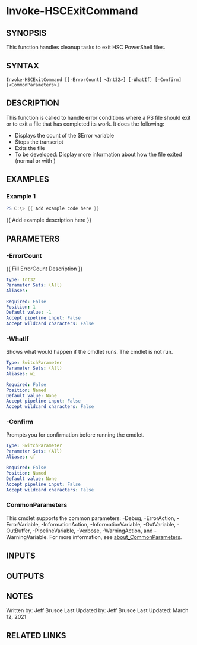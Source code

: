 # Invoke-HSCExitCommand

## SYNOPSIS
This function handles cleanup tasks to exit HSC PowerShell files.

## SYNTAX

```
Invoke-HSCExitCommand [[-ErrorCount] <Int32>] [-WhatIf] [-Confirm] [<CommonParameters>]
```

## DESCRIPTION
This function is called to handle error conditions where a PS file
should exit or to exit a file that has completed its work.
It does the following:
* Displays the count of the $Error variable
* Stops the transcript
* Exits the file
* To be developed: Display more information about how the file exited (normal or with )

## EXAMPLES

### Example 1
```powershell
PS C:\> {{ Add example code here }}
```

{{ Add example description here }}

## PARAMETERS

### -ErrorCount
{{ Fill ErrorCount Description }}

```yaml
Type: Int32
Parameter Sets: (All)
Aliases:

Required: False
Position: 1
Default value: -1
Accept pipeline input: False
Accept wildcard characters: False
```

### -WhatIf
Shows what would happen if the cmdlet runs.
The cmdlet is not run.

```yaml
Type: SwitchParameter
Parameter Sets: (All)
Aliases: wi

Required: False
Position: Named
Default value: None
Accept pipeline input: False
Accept wildcard characters: False
```

### -Confirm
Prompts you for confirmation before running the cmdlet.

```yaml
Type: SwitchParameter
Parameter Sets: (All)
Aliases: cf

Required: False
Position: Named
Default value: None
Accept pipeline input: False
Accept wildcard characters: False
```

### CommonParameters
This cmdlet supports the common parameters: -Debug, -ErrorAction, -ErrorVariable, -InformationAction, -InformationVariable, -OutVariable, -OutBuffer, -PipelineVariable, -Verbose, -WarningAction, and -WarningVariable. For more information, see [about_CommonParameters](http://go.microsoft.com/fwlink/?LinkID=113216).

## INPUTS

## OUTPUTS

## NOTES
Written by: Jeff Brusoe
Last Updated by: Jeff Brusoe
Last Updated: March 12, 2021

## RELATED LINKS
